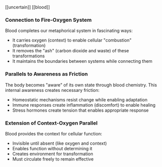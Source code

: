 [[uncertain]] [[blood]]
### Connection to Fire-Oxygen System

Blood completes our metaphorical system in fascinating ways:

- It carries oxygen (context) to enable cellular "combustion" (transformation)
- It removes the "ash" (carbon dioxide and waste) of these transformations
- It maintains the boundaries between systems while connecting them

### Parallels to Awareness as Friction

The body becomes "aware" of its own state through blood chemistry. This internal awareness creates necessary friction:

- Homeostatic mechanisms resist change while enabling adaptation
- Immune responses create inflammation (discomfort) to enable healing
- Stress hormones create tension that enables appropriate response

### Extension of Context-Oxygen Parallel

Blood provides the context for cellular function:

- Invisible until absent (like oxygen and context)
- Enables function without determining it
- Creates environment for transformation
- Must circulate freely to remain effective